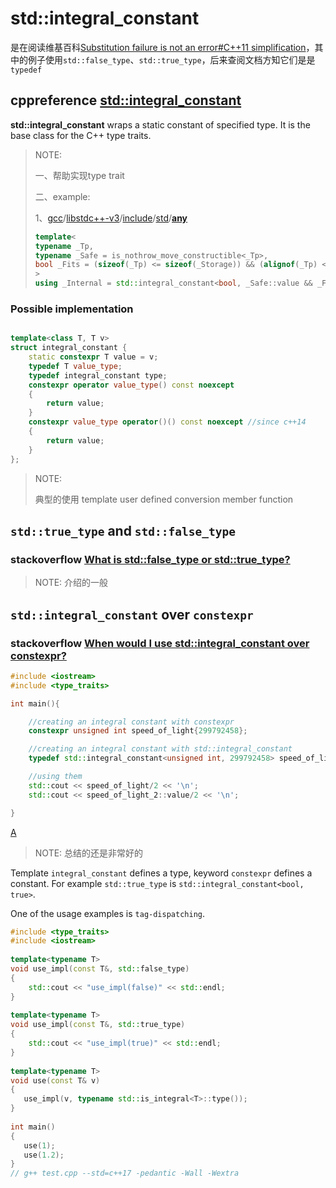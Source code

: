 # std::integral_constant

是在阅读维基百科[Substitution failure is not an error#C++11 simplification](https://en.wikipedia.org/wiki/Substitution_failure_is_not_an_error#C++11_simplification)，其中的例子使用`std::false_type`、`std::true_type`，后来查阅文档方知它们是是`typedef`

## cppreference [std::integral_constant](https://en.cppreference.com/w/cpp/types/integral_constant)

**std::integral_constant** wraps a static constant of specified type. It is the base class for the C++ type traits.

> NOTE: 
>
> 一、帮助实现type trait
>
> 二、example:
>
> 1、[gcc](https://github.com/gcc-mirror/gcc)/[libstdc++-v3](https://github.com/gcc-mirror/gcc/tree/master/libstdc%2B%2B-v3)/[include](https://github.com/gcc-mirror/gcc/tree/master/libstdc%2B%2B-v3/include)/[std](https://github.com/gcc-mirror/gcc/tree/master/libstdc%2B%2B-v3/include/std)/[**any**](https://github.com/gcc-mirror/gcc/blob/master/libstdc++-v3/include/std/any)
>
> ```C++
> template<
> typename _Tp, 
> typename _Safe = is_nothrow_move_constructible<_Tp>,
> bool _Fits = (sizeof(_Tp) <= sizeof(_Storage)) && (alignof(_Tp) <= alignof(_Storage))
> >
> using _Internal = std::integral_constant<bool, _Safe::value && _Fits>;
> ```
>
> 

### Possible implementation

```C++

template<class T, T v>
struct integral_constant {
	static constexpr T value = v;
	typedef T value_type;
	typedef integral_constant type;
	constexpr operator value_type() const noexcept
	{
		return value;
	}
	constexpr value_type operator()() const noexcept //since c++14
	{
		return value;
	}
};
```

> NOTE: 
>
> 典型的使用 template user defined conversion member function

## `std::true_type` and `std::false_type`

### stackoverflow [What is std::false_type or std::true_type?](https://stackoverflow.com/questions/58694521/what-is-stdfalse-type-or-stdtrue-type)

> NOTE: 介绍的一般



## `std::integral_constant` over `constexpr`

### stackoverflow [When would I use std::integral_constant over constexpr?](https://stackoverflow.com/questions/20368187/when-would-i-use-stdintegral-constant-over-constexpr)

```c++
#include <iostream>
#include <type_traits>

int main(){

    //creating an integral constant with constexpr
    constexpr unsigned int speed_of_light{299792458};

    //creating an integral constant with std::integral_constant
    typedef std::integral_constant<unsigned int, 299792458> speed_of_light_2;

    //using them
    std::cout << speed_of_light/2 << '\n';
    std::cout << speed_of_light_2::value/2 << '\n';

}
```



[A](https://stackoverflow.com/a/20368362/10173843)

> NOTE: 总结的还是非常好的

Template `integral_constant` defines a type, keyword `constexpr` defines a constant. For example `std::true_type` is `std::integral_constant<bool, true>`.

One of the usage examples is `tag-dispatching`.

```C++
#include <type_traits>
#include <iostream>
 
template<typename T>
void use_impl(const T&, std::false_type)
{
	std::cout << "use_impl(false)" << std::endl;
}
 
template<typename T>
void use_impl(const T&, std::true_type)
{
	std::cout << "use_impl(true)" << std::endl;
}
 
template<typename T>
void use(const T& v)
{
   use_impl(v, typename std::is_integral<T>::type());
}
 
int main()
{
   use(1);
   use(1.2);
}
// g++ test.cpp --std=c++17 -pedantic -Wall -Wextra
```


